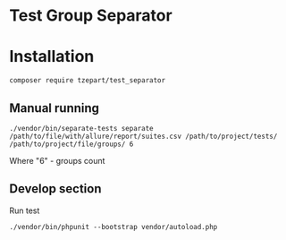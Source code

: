 # Test Group Separator

# Installation

```
composer require tzepart/test_separator
```

## Manual running
```
./vendor/bin/separate-tests separate /path/to/file/with/allure/report/suites.csv /path/to/project/tests/ /path/to/project/file/groups/ 6
```
Where "6" - groups count

## Develop section
Run test
```
./vendor/bin/phpunit --bootstrap vendor/autoload.php
``` 
